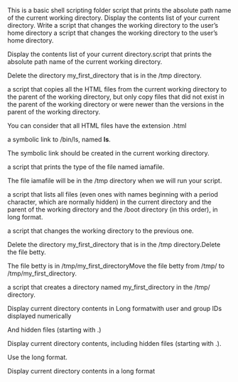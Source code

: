 This is a basic shell scripting folder
script that prints the absolute path name of the current working directory.
Display the contents list of your current directory.
Write a script that changes the working directory to the user’s home directory
a script that changes the working directory to the user’s home directory.

Display the contents list of your current directory.script that prints the absolute path name of the current working directory.

Delete the directory my_first_directory that is in the /tmp directory.

a script that copies all the HTML files from the current working directory to the parent of the working directory, but only copy files that did not exist in the parent of the working directory or were newer than the versions in the parent of the working directory.

You can consider that all HTML files have the extension .html

a symbolic link to /bin/ls, named __ls__.

The symbolic link should be created in the current working directory.

a script that prints the type of the file named iamafile.

The file iamafile will be in the /tmp directory when we will run your script.

a script that lists all files (even ones with names beginning with a period character, which are normally hidden) in the current directory and the parent of the working directory and the /boot directory (in this order), in long format.

a script that changes the working directory to the previous one.

Delete the directory my_first_directory that is in the /tmp directory.Delete the file betty.

The file betty is in /tmp/my_first_directoryMove the file betty from /tmp/ to /tmp/my_first_directory.

a script that creates a directory named my_first_directory in the /tmp/ directory.

Display current directory contents in Long formatwith user and group IDs displayed numerically

And hidden files (starting with .)

Display current directory contents, including hidden files (starting with .). 

Use the long format.

Display current directory contents in a long format
